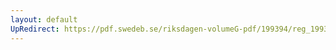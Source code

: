 ```yaml
---
layout: default
UpRedirect: https://pdf.swedeb.se/riksdagen-volumeG-pdf/199394/reg_199394_KU/reg_199394_KU_0008.pdf
---
```

